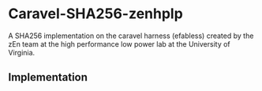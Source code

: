 # Caravel-SHA256-zenhplp

A SHA256 implementation on the caravel harness (efabless) created by the zEn team at the high performance low power lab at the University of Virginia.

## Implementation 
